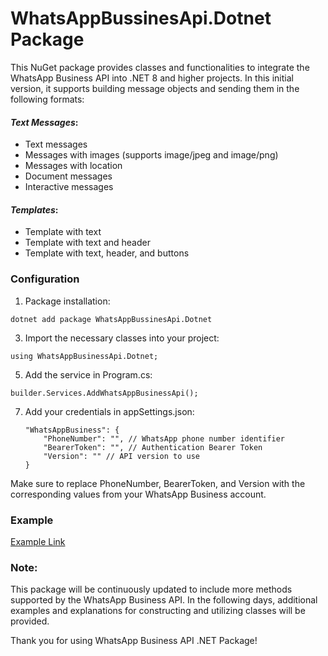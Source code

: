 # WhatsAppBussinesApi.Dotnet Package
This NuGet package provides classes and functionalities to integrate the WhatsApp Business API into .NET 8 and higher projects. In this initial version, it supports building message objects and sending them in the following formats:

#### _Text Messages_:
- Text messages
- Messages with images (supports image/jpeg and image/png)
- Messages with location
- Document messages
- Interactive messages

#### _Templates_:
- Template with text
- Template with text and header
- Template with text, header, and buttons 

### Configuration
1. Package installation:
```
dotnet add package WhatsAppBussinesApi.Dotnet
```
3. Import the necessary classes into your project:
```
using WhatsAppBusinessApi.Dotnet;
```
5. Add the service in Program.cs:
```
builder.Services.AddWhatsAppBusinessApi();
```
7. Add your credentials in appSettings.json:
    ```
    "WhatsAppBusiness": {
        "PhoneNumber": "", // WhatsApp phone number identifier
        "BearerToken": "", // Authentication Bearer Token
        "Version": "" // API version to use
    }
    ```
    

Make sure to replace PhoneNumber, BearerToken, and Version with the corresponding values from your WhatsApp Business account.

### Example
[Example Link](https://github.com/Exequiel65/WhatsAppBussinesApi.Dotnet/blob/main/Readme_Example.md)

### Note:
This package will be continuously updated to include more methods supported by the WhatsApp Business API. In the following days, additional examples and explanations for constructing and utilizing classes will be provided.

Thank you for using WhatsApp Business API .NET Package!
